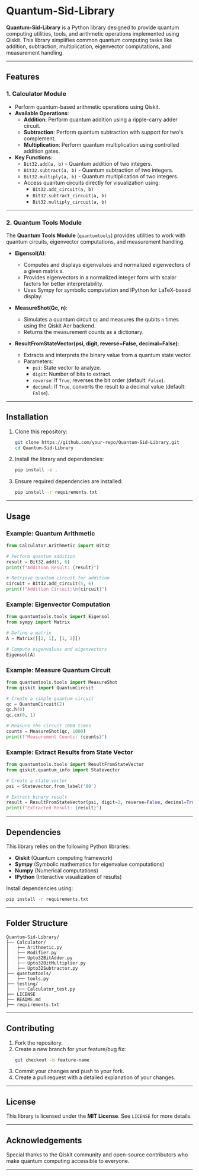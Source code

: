 
# Quantum-Sid-Library

**Quantum-Sid-Library** is a Python library designed to provide quantum computing utilities, tools, and arithmetic operations implemented using Qiskit. This library simplifies common quantum computing tasks like addition, subtraction, multiplication, eigenvector computations, and measurement handling.

---

## Features

### 1. **Calculator Module**
   - Perform quantum-based arithmetic operations using Qiskit.
   - **Available Operations**:
     - **Addition**: Perform quantum addition using a ripple-carry adder circuit.
     - **Subtraction**: Perform quantum subtraction with support for two's complement.
     - **Multiplication**: Perform quantum multiplication using controlled addition gates.
   - **Key Functions**:
     - `Bit32.add(a, b)` - Quantum addition of two integers.
     - `Bit32.subtract(a, b)` - Quantum subtraction of two integers.
     - `Bit32.multiply(a, b)` - Quantum multiplication of two integers.
     - Access quantum circuits directly for visualization using:
       - `Bit32.add_circuit(a, b)`
       - `Bit32.subtract_circuit(a, b)`
       - `Bit32.multiply_circuit(a, b)`

---

### 2. **Quantum Tools Module**
   The **Quantum Tools Module** (`quantumtools`) provides utilities to work with quantum circuits, eigenvector computations, and measurement handling.

   - **Eigensol(A)**:
     - Computes and displays eigenvalues and normalized eigenvectors of a given matrix `A`.
     - Provides eigenvectors in a normalized integer form with scalar factors for better interpretability.
     - Uses Sympy for symbolic computation and IPython for LaTeX-based display.

   - **MeasureShot(Qc, n)**:
     - Simulates a quantum circuit `Qc` and measures the qubits `n` times using the Qiskit Aer backend.
     - Returns the measurement counts as a dictionary.

   - **ResultFromStateVector(psi, digit, reverse=False, decimal=False)**:
     - Extracts and interprets the binary value from a quantum state vector.
     - Parameters:
       - `psi`: State vector to analyze.
       - `digit`: Number of bits to extract.
       - `reverse`: If `True`, reverses the bit order (default: `False`).
       - `decimal`: If `True`, converts the result to a decimal value (default: `False`).

---

## Installation

1. Clone this repository:
   ```bash
   git clone https://github.com/your-repo/Quantum-Sid-Library.git
   cd Quantum-Sid-Library
   ```

2. Install the library and dependencies:
   ```bash
   pip install -e .
   ```

3. Ensure required dependencies are installed:
   ```bash
   pip install -r requirements.txt
   ```

---

## Usage

### **Example: Quantum Arithmetic**
```python
from Calculator.Arithmetic import Bit32

# Perform quantum addition
result = Bit32.add(5, 6)
print(f"Addition Result: {result}")

# Retrieve quantum circuit for addition
circuit = Bit32.add_circuit(5, 6)
print(f"Addition Circuit:\n{circuit}")
```

### **Example: Eigenvector Computation**
```python
from quantumtools.tools import Eigensol
from sympy import Matrix

# Define a matrix
A = Matrix([[2, 1], [1, 2]])

# Compute eigenvalues and eigenvectors
Eigensol(A)
```

### **Example: Measure Quantum Circuit**
```python
from quantumtools.tools import MeasureShot
from qiskit import QuantumCircuit

# Create a simple quantum circuit
qc = QuantumCircuit(2)
qc.h(0)
qc.cx(0, 1)

# Measure the circuit 1000 times
counts = MeasureShot(qc, 1000)
print(f"Measurement Counts: {counts}")
```

### **Example: Extract Results from State Vector**
```python
from quantumtools.tools import ResultFromStateVector
from qiskit.quantum_info import Statevector

# Create a state vector
psi = Statevector.from_label('00')

# Extract binary result
result = ResultFromStateVector(psi, digit=2, reverse=False, decimal=True)
print(f"Extracted Result: {result}")
```

---

## Dependencies
This library relies on the following Python libraries:
- **Qiskit** (Quantum computing framework)
- **Sympy** (Symbolic mathematics for eigenvalue computations)
- **Numpy** (Numerical computations)
- **IPython** (Interactive visualization of results)

Install dependencies using:
```bash
pip install -r requirements.txt
```

---

## Folder Structure

```
Quantum-Sid-Library/
├── Calculator/
│   ├── Arithmetic.py
│   ├── Modifier.py
│   ├── Upto32BitAdder.py
│   ├── Upto32BitMultiplier.py
│   ├── Upto32Subtractor.py
├── quantumtools/
│   ├── tools.py
├── testing/
│   ├── Calculator_test.py
├── LICENSE
├── README.md
├── requirements.txt
```

---

## Contributing

1. Fork the repository.
2. Create a new branch for your feature/bug fix:
   ```bash
   git checkout -b feature-name
   ```
3. Commit your changes and push to your fork.
4. Create a pull request with a detailed explanation of your changes.

---

## License

This library is licensed under the **MIT License**. See `LICENSE` for more details.

---

## Acknowledgements

Special thanks to the Qiskit community and open-source contributors who make quantum computing accessible to everyone.

---
